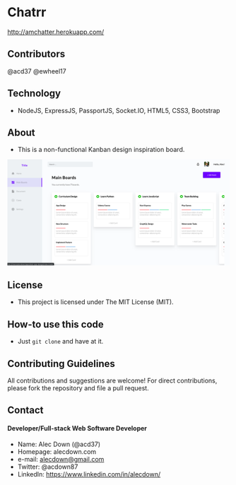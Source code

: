 # Chatrr
http://amchatter.herokuapp.com/

## Contributors
@acd37
@ewheel17


## Technology
* NodeJS, ExpressJS, PassportJS, Socket.IO, HTML5, CSS3, Bootstrap

## About
* This is a non-functional Kanban design inspiration board.

![screenshot](https://github.com/acd37/task-app-design/blob/master/assets/images/screenshot.png)


## License 
* This project is licensed under The MIT License (MIT).

## How-to use this code
* Just `git clone` and have at it.

## Contributing Guidelines
All contributions and suggestions are welcome!
For direct contributions, please fork the repository and file a pull request. 

## Contact
#### Developer/Full-stack Web Software Developer
* Name: Alec Down (@acd37)
* Homepage: alecdown.com
* e-mail: alecdown@gmail.com
* Twitter: @acdown87
* LinkedIn: https://www.linkedin.com/in/alecdown/
